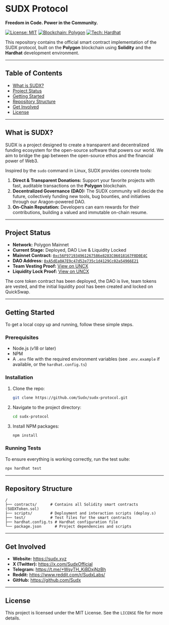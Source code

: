 # SUDX Protocol

**Freedom in Code. Power in the Community.**

[![License: MIT](https://img.shields.io/badge/License-MIT-yellow.svg)](https://opensource.org/licenses/MIT)
[![Blockchain: Polygon](https://img.shields.io/badge/Blockchain-Polygon-8a42f5.svg)](https://polygon.technology/)
[![Tech: Hardhat](https://img.shields.io/badge/Tech-Hardhat-blue.svg)](https://hardhat.org/)

This repository contains the official smart contract implementation of the SUDX protocol, built on the **Polygon** blockchain using **Solidity** and the **Hardhat** development environment.

---

## Table of Contents

- [What is SUDX?](#what-is-sudx)
- [Project Status](#project-status)
- [Getting Started](#getting-started)
- [Repository Structure](#repository-structure)
- [Get Involved](#get-involved)
- [License](#license)

---

## What is SUDX?

SUDX is a project designed to create a transparent and decentralized funding ecosystem for the open-source software that powers our world. We aim to bridge the gap between the open-source ethos and the financial power of Web3.

Inspired by the `sudo` command in Linux, SUDX provides concrete tools:
1.  **Direct & Transparent Donations:** Support your favorite projects with fast, auditable transactions on the **Polygon** blockchain.
2.  **Decentralized Governance (DAO):** The SUDX community will decide the future, collectively funding new tools, bug bounties, and initiatives through our Aragon-powered DAO.
3.  **On-Chain Reputation:** Developers can earn rewards for their contributions, building a valued and immutable on-chain resume.

---

## Project Status

*   **Network:** Polygon Mainnet
*   **Current Stage:** Deployed, DAO Live & Liquidity Locked
*   **Mainnet Contract:** [`0xc56F971934961267586e8283C06018167F0D0E4C`](https://polygonscan.com/token/0xc56F971934961267586e8283C06018167F0D0E4C)
*   **DAO Address:** [`0xA5dEa0A7E9c47d52e735c1d4129Cc02a54966E21`](https://app.aragon.org/dao/polygon-mainnet/0xA5dEa0A7E9c47d52e735c1d4129Cc02a54966E21/dashboard)
*   **Team Vesting Proof:** [View on UNCX](https://app.uncx.network/lockers/token/chain/137/address/0xc56f971934961267586e8283c06018167f0d0e4c)
*   **Liquidity Lock Proof:** [View on UNCX](https://app.uncx.network/lockers/univ2/chain/137/address/0x884c355bdd0332abbbf3bf7ca3f68029ae500030)

The core token contract has been deployed, the DAO is live, team tokens are vested, and the initial liquidity pool has been created and locked on QuickSwap.

---

## Getting Started

To get a local copy up and running, follow these simple steps.

### Prerequisites

*   Node.js (v18 or later)
*   NPM
*   A `.env` file with the required environment variables (see `.env.example` if available, or the `hardhat.config.ts`)

### Installation

1.  Clone the repo:
    ```sh
    git clone https://github.com/Sudx/sudx-protocol.git
    ```
2.  Navigate to the project directory:
    ```sh
    cd sudx-protocol
    ```
3.  Install NPM packages:
    ```sh
    npm install
    ```

### Running Tests

To ensure everything is working correctly, run the test suite:
```sh
npx hardhat test
```

---

## Repository Structure

```
/
├── contracts/      # Contains all Solidity smart contracts (SUDXToken.sol)
├── scripts/        # Deployment and interaction scripts (deploy.s)
├── test/           # Test files for the smart contracts
├── hardhat.config.ts # Hardhat configuration file
└── package.json      # Project dependencies and scripts
```

---

## Get Involved

*   **Website:** https://sudx.xyz
*   **X (Twitter):** https://x.com/SudxOfficial
*   **Telegram:** https://t.me/+WsyTH_KiBDxjNzBh
*   **Reddit:** https://www.reddit.com/r/SudxLabs/
*   **GitHub:** https://github.com/Sudx

---

## License

This project is licensed under the MIT License. See the `LICENSE` file for more details.
